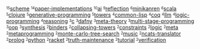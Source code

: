 <sup><sub>15</sub></sup>[scheme](https://github.com/search?q=user%3Anamin+user%3Ametareflection+fork%3Atrue+topic%3Ascheme)
<sup><sub>14</sub></sup>[paper-implementations](https://github.com/search?q=user%3Anamin+fork%3Atrue+topic%3Apaper-implementations)
<sup><sub>10</sub></sup>[ai](https://github.com/search?q=user%3Ajosephwilk+user%3AOoriData+user%3Asquaredtechnologies+user%3Anamin+user%3Ametareflection+fork%3Atrue+topic%3Aai)
<sup><sub>9</sub></sup>[reflection](https://github.com/search?q=user%3Anamin+fork%3Atrue+topic%3Areflection)
<sup><sub>6</sub></sup>[minikanren](https://github.com/search?q=user%3Anamin+user%3Awebyrd+fork%3Atrue+topic%3Aminikanren)
<sup><sub>6</sub></sup>[scala](https://github.com/search?q=user%3Ascalastyle+user%3Anamin+user%3Ascala-lms+fork%3Atrue+topic%3Ascala)
<sup><sub>5</sub></sup>[clojure](https://github.com/search?q=user%3Anamin+fork%3Atrue+topic%3Aclojure)
<sup><sub>5</sub></sup>[generative-programming](https://github.com/search?q=user%3Anamin+user%3Ascala-lms+fork%3Atrue+topic%3Agenerative-programming)
<sup><sub>5</sub></sup>[towers](https://github.com/search?q=user%3Anamin+fork%3Atrue+topic%3Atowers)
<sup><sub>4</sub></sup>[common-lisp](https://github.com/search?q=user%3Anamin+fork%3Atrue+topic%3Acommon-lisp)
<sup><sub>4</sub></sup>[coq](https://github.com/search?q=user%3Anamin+user%3Amit-plv+fork%3Atrue+topic%3Acoq)
<sup><sub>4</sub></sup>[llm](https://github.com/search?q=user%3Anamin+user%3AOoriData+user%3ABaranziniLab+user%3Ametareflection+fork%3Atrue+topic%3Allm)
<sup><sub>4</sub></sup>[logic-programming](https://github.com/search?q=user%3Anamin+fork%3Atrue+topic%3Alogic-programming)
<sup><sub>4</sub></sup>[reasoning](https://github.com/search?q=user%3AIBM+user%3Anamin+fork%3Atrue+topic%3Areasoning)
<sup><sub>3</sub></sup>[c](https://github.com/search?q=user%3Anamin+user%3Ascala-lms+fork%3Atrue+topic%3Ac)
<sup><sub>3</sub></sup>[dafny](https://github.com/search?q=user%3Anamin+fork%3Atrue+topic%3Adafny)
<sup><sub>3</sub></sup>[meta-theory](https://github.com/search?q=user%3Anamin+fork%3Atrue+topic%3Ameta-theory)
<sup><sub>3</sub></sup>[multi-stage-programming](https://github.com/search?q=user%3Anamin+user%3Ascala-lms+fork%3Atrue+topic%3Amulti-stage-programming)
<sup><sub>3</sub></sup>[oop](https://github.com/search?q=user%3Anamin+fork%3Atrue+topic%3Aoop)
<sup><sub>3</sub></sup>[synthesis](https://github.com/search?q=user%3Anamin+user%3Ametareflection+fork%3Atrue+topic%3Asynthesis)
<sup><sub>2</sub></sup>[binders](https://github.com/search?q=user%3Anamin+fork%3Atrue+topic%3Abinders)
<sup><sub>2</sub></sup>[collapsing-towers](https://github.com/search?q=user%3Anamin+fork%3Atrue+topic%3Acollapsing-towers)
<sup><sub>2</sub></sup>[constraints](https://github.com/search?q=user%3Anamin+fork%3Atrue+topic%3Aconstraints)
<sup><sub>2</sub></sup>[logic](https://github.com/search?q=user%3AIBM+user%3Anamin+fork%3Atrue+topic%3Alogic)
<sup><sub>2</sub></sup>[meta](https://github.com/search?q=user%3Anamin+fork%3Atrue+topic%3Ameta)
<sup><sub>2</sub></sup>[metaprogramming](https://github.com/search?q=user%3Anamin+fork%3Atrue+topic%3Ametaprogramming)
<sup><sub>2</sub></sup>[monte-carlo-tree-search](https://github.com/search?q=user%3Anamin+user%3Ametareflection+fork%3Atrue+topic%3Amonte-carlo-tree-search)
<sup><sub>2</sub></sup>[music](https://github.com/search?q=user%3Anamin+user%3Ajosephwilk+fork%3Atrue+topic%3Amusic)
<sup><sub>2</sub></sup>[ncats-translator](https://github.com/search?q=user%3Anamin+user%3Awebyrd+fork%3Atrue+topic%3Ancats-translator)
<sup><sub>2</sub></sup>[prolog](https://github.com/search?q=user%3Anamin+fork%3Atrue+topic%3Aprolog)
<sup><sub>2</sub></sup>[python](https://github.com/search?q=user%3Anamin+user%3Asquaredtechnologies+fork%3Atrue+topic%3Apython)
<sup><sub>2</sub></sup>[racket](https://github.com/search?q=user%3Apycket+user%3Awebyrd+fork%3Atrue+topic%3Aracket)
<sup><sub>2</sub></sup>[truth-maintenance](https://github.com/search?q=user%3Anamin+user%3Ametareflection+fork%3Atrue+topic%3Atruth-maintenance)
<sup><sub>2</sub></sup>[tutorial](https://github.com/search?q=user%3Anamin+user%3Ascala-lms+fork%3Atrue+topic%3Atutorial)
<sup><sub>2</sub></sup>[verification](https://github.com/search?q=user%3Anamin+fork%3Atrue+topic%3Averification)
